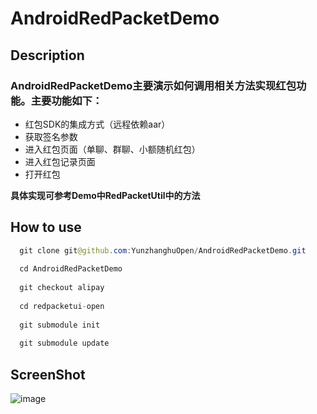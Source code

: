 # AndroidRedPacketDemo
## Description

### AndroidRedPacketDemo主要演示如何调用相关方法实现红包功能。主要功能如下：

* 红包SDK的集成方式（远程依赖aar）
* 获取签名参数
* 进入红包页面（单聊、群聊、小额随机红包）
* 进入红包记录页面
* 打开红包 

**具体实现可参考Demo中RedPacketUtil中的方法**
## How to use

```java
  git clone git@github.com:YunzhanghuOpen/AndroidRedPacketDemo.git
  
  cd AndroidRedPacketDemo
  
  git checkout alipay
  
  cd redpacketui-open 
  
  git submodule init
  
  git submodule update
```


## ScreenShot
![image](https://cloud.githubusercontent.com/assets/3954285/21000890/37053ae0-bd58-11e6-8a2f-545e5f867600.png)

